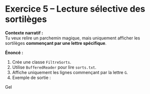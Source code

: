 # Exercice 5 – Lecture sélective des sortilèges

**Contexte narratif :**  
Tu veux relire un parchemin magique, mais uniquement afficher les sortilèges **commençant par une lettre spécifique**.

**Énoncé :**  
1. Crée une classe `FiltreSorts`.  
2. Utilise `BufferedReader` pour lire `sorts.txt`.  
3. Affiche uniquement les lignes commençant par la lettre `G`.  
4. Exemple de sortie :

Gel
